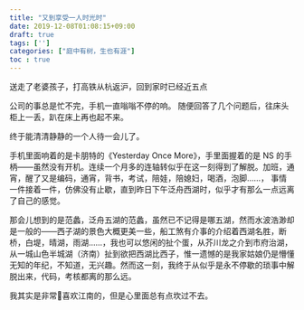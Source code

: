 ```yaml
---
title: "又到享受一人时光时"
date: 2019-12-08T01:08:15+09:00
draft: true
tags: ['']
categories: ["庭中有树，生也有涯"]  
toc : true
---
```


送走了老婆孩子，打高铁从杭返沪，回到家时已经近五点

公司的事总是忙不完，手机一直嗡嗡不停的响。 随便回答了几个问题后，往床头柜上一丢，趴在床上再也起不来。

终于能清清静静的一个人待一会儿了。

<!--more-->

手机里面响着的是卡朋特的《Yesterday Once More》，手里面握着的是 NS 的手柄——虽然没有开机。连续一个月多的连轴转似乎在这一刻得到了解脱。加班，通宵，醒了又是编码，通宵，背书，考试，陪娃，陪媳妇，喝酒，泡脚……， 事情一件接着一件，仿佛没有止歇，直到昨日下午泛舟西湖时，似乎才有那么一点远离了自己的感觉。

那会儿想到的是范蠡，泛舟五湖的范蠡，虽然已不记得是哪五湖，然而水波浩渺却是一般的——西子湖的景色大概更美一些，船工煞有介事的介绍着西湖名胜，断桥，白堤，晴湖，雨湖……，我也可以悠闲的扯个蛋，从芥川龙之介到市府治湖，从一城山色半城湖（济南）扯到欲把西湖比西子，惟一遗憾的是我家姑娘仍是懵懂无知的年纪，不知道，无兴趣。然而这一刻，我终于从似乎是永不停歇的琐事中解脱出来，代码，考核都离的那么远。

我其实是非常喜欢江南的，但是心里面总有点坎过不去。

